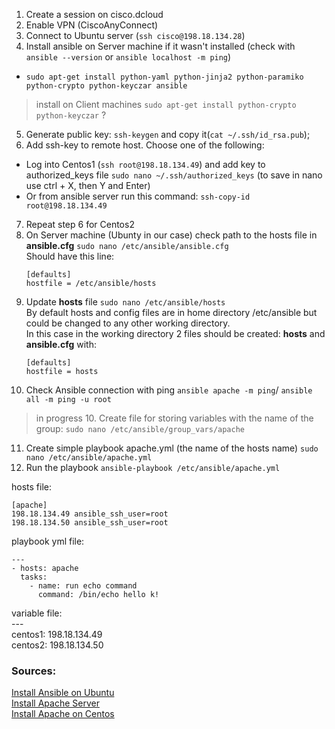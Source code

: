 1. Create a session on cisco.dcloud
2. Enable VPN (CiscoAnyConnect)
3. Connect to Ubuntu server (`ssh cisco@198.18.134.28`)
4. Install ansible on Server machine if it wasn't installed (check with `ansible --version` or `ansible localhost -m ping`)
  * `sudo apt-get install python-yaml python-jinja2 python-paramiko python-crypto python-keyczar ansible`
  > install on Client machines `sudo apt-get install python-crypto python-keyczar` ?
5. Generate public key: `ssh-keygen` and copy it(`cat ~/.ssh/id_rsa.pub`);
6. Add ssh-key to remote host. Choose one of the following: 
  * Log into Centos1 (`ssh root@198.18.134.49`) and add key to authorized_keys file `sudo nano ~/.ssh/authorized_keys` (to save in nano use ctrl + X, then Y and Enter)
  * Or from ansible server run this command: `ssh-copy-id root@198.18.134.49`
7. Repeat step 6 for Centos2
8. On Server machine (Ubunty in our case) check path to the hosts file in **ansible.cfg** `sudo nano /etc/ansible/ansible.cfg`\
  Should have this line:
   ```
   [defaults]
   hostfile = /etc/ansible/hosts
   ```
9. Update **hosts** file `sudo nano /etc/ansible/hosts`\
   By default hosts and config files are in home directory /etc/ansible but could be changed to any other working directory.\
   In this case in the working directory 2 files should be created: **hosts** and **ansible.cfg** with: 
    ```
   [defaults]
    hostfile = hosts
    ```
9. Check Ansible connection with ping `ansible apache -m ping`/ `ansible all -m ping -u root`

> in progress
> 10. Create file for storing variables with the name of the group: `sudo nano /etc/ansible/group_vars/apache`

11. Create simple playbook apache.yml (the name of the hosts name) `sudo nano /etc/ansible/apache.yml`
12. Run the playbook `ansible-playbook /etc/ansible/apache.yml`



hosts file:
```
[apache]
198.18.134.49 ansible_ssh_user=root
198.18.134.50 ansible_ssh_user=root
```

playbook  yml file:
```
---
- hosts: apache
  tasks:
    - name: run echo command
      command: /bin/echo hello k!
```

variable file:\
---\
centos1: 198.18.134.49\
centos2: 198.18.134.50


### Sources:
[Install Ansible on Ubuntu](https://www.techrepublic.com/article/how-to-install-ansible-on-ubuntu-server-18-04/)\
[Install Apache Server](https://www.bogotobogo.com/DevOps/Ansible/Ansible_SettingUp_Webservers_Apache.php)\
[Install Apache on Centos](https://www.vultr.com/docs/how-to-install-apache-on-centos-7/?gclid=Cj0KCQjw1qL6BRCmARIsADV9JtYvUn_K0HSbl7wtMxWJQUtZct7il6qXKgVEWapXC6VZrvgXqBEdmR8aAjCXEALw_wcB)

